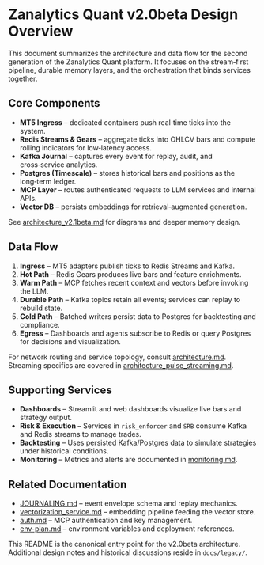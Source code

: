 # Zanalytics Quant v2.0beta Design Overview

This document summarizes the architecture and data flow for the second generation of the Zanalytics Quant platform. It focuses on the stream‑first pipeline, durable memory layers, and the orchestration that binds services together.

## Core Components

- **MT5 Ingress** – dedicated containers push real‑time ticks into the system.
- **Redis Streams & Gears** – aggregate ticks into OHLCV bars and compute rolling indicators for low‑latency access.
- **Kafka Journal** – captures every event for replay, audit, and cross‑service analytics.
- **Postgres (Timescale)** – stores historical bars and positions as the long‑term ledger.
- **MCP Layer** – routes authenticated requests to LLM services and internal APIs.
- **Vector DB** – persists embeddings for retrieval‑augmented generation.

See [architecture_v2.1beta.md](architecture_v2.1beta.md) for diagrams and deeper memory design.

## Data Flow

1. **Ingress** – MT5 adapters publish ticks to Redis Streams and Kafka.
2. **Hot Path** – Redis Gears produces live bars and feature enrichments.
3. **Warm Path** – MCP fetches recent context and vectors before invoking the LLM.
4. **Durable Path** – Kafka topics retain all events; services can replay to rebuild state.
5. **Cold Path** – Batched writers persist data to Postgres for backtesting and compliance.
6. **Egress** – Dashboards and agents subscribe to Redis or query Postgres for decisions and visualization.

For network routing and service topology, consult [architecture.md](architecture.md). Streaming specifics are covered in [architecture_pulse_streaming.md](architecture_pulse_streaming.md).

## Supporting Services

- **Dashboards** – Streamlit and web dashboards visualize live bars and strategy output.
- **Risk & Execution** – Services in `risk_enforcer` and `SRB` consume Kafka and Redis streams to manage trades.
- **Backtesting** – Uses persisted Kafka/Postgres data to simulate strategies under historical conditions.
- **Monitoring** – Metrics and alerts are documented in [monitoring.md](monitoring.md).

## Related Documentation

- [JOURNALING.md](JOURNALING.md) – event envelope schema and replay mechanics.
- [vectorization_service.md](vectorization_service.md) – embedding pipeline feeding the vector store.
- [auth.md](auth.md) – MCP authentication and key management.
- [env-plan.md](env-plan.md) – environment variables and deployment references.

This README is the canonical entry point for the v2.0beta architecture. Additional design notes and historical discussions reside in `docs/legacy/`.
